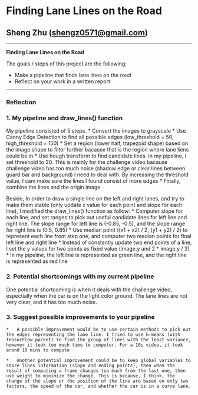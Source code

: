# **Finding Lane Lines on the Road** 

## Sheng Zhu (shengz0571@gmail.com)

---

**Finding Lane Lines on the Road**

The goals / steps of this project are the following:
* Make a pipeline that finds lane lines on the road
* Reflect on your work in a written report


[//]: # (Image References)

[image1]: ./examples/grayscale.jpg "Grayscale"

---

### Reflection

### 1. My pipeline and draw_lines() function

My pipeline consisted of 5 steps. 
    *   Convert the images to grayscale
    *   Use Canny Edge Detection to find all possible edges (low_threshold = 50, high_threshold = 150)
    *   Set a region (lower half, trapezoid shape) based on the image shape to filter further bacause that is the region where lane liens could be in
    *   Use hough transform to find candidate lines. In my pipeline, I set threshold to 30. This is mainly for the challenge video bacause challenge video has too much noise (shadow edge or clear lines between guard bar and background) I need to deal with. By increasing the threshold value, I cam make sure the lines I found consist of more edges
    *   Finally, combine the lines and the origin image

Beside, In order to draw a single line on the left and right lanes, and try to make them stable (only update x value for each point and slope for each line), I modified the draw_lines() function as follow:
    *   Computer slope for each line, and set ranges to pick out useful candidate lines for left line and right line. The slope range for left line is (-0.85, -0.5), and the slope range for right line is (0.5, 0.85)
    *   Use median point ((x1 + x2) / 2, (y1 + y2) / 2) to represent each line from step one, and computer two median points for final left line and right line
    *   Instead of constantly update two end points of a line, I set the y values for two points as fixed value (image.y and 2 * image.y / 3)
    *   In my pipeline, the left line is represented as green line, and the right line is represented as red line

### 2. Potential shortcomings with my current pipeline


One potential shortcoming is when it deals with the challenge video, espectially when the car is on the light color ground. The lane lines are not very clear, and it has too much noise.


### 3. Suggest possible improvements to your pipeline

    *   A possible improvement would be to use certain methods to pick out the edges representing the lane line. I tried to use k-means (with TensorFlow packet) to find the group of lines with the least variance, however it took too much time to computer. For a 10s video, it took arond 10 mins to compute

    *   Another potential improvement could be to keep global variables to store lines information (slope and ending points), then when the result of computing a frame changes too much from the last one, then use weight to minimize the change. This is because, I think, the change of the slope or the position of the line are based on only two factors, the speed of the car, and whether the car is in a curve lane.
